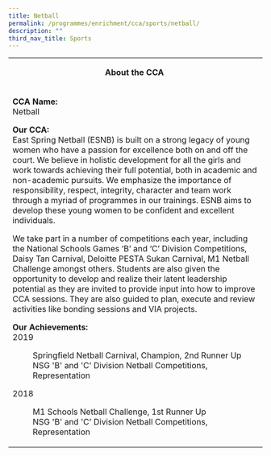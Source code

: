 ```yaml
---
title: Netball
permalink: /programmes/enrichment/cca/sports/netball/
description: ""
third_nav_title: Sports
---
```

<table>
<tbody>
<tr>
<td width="590">
<p style="text-align: center;"><strong>About the CCA&nbsp;</strong></p>
</td>
</tr>
<tr>
<td width="590">
<p><strong>CCA Name:<br /></strong>Netball</p>
<p><strong>Our CCA:<br /></strong>East Spring Netball (ESNB) is built on a strong legacy of young women who have a passion for excellence both on and off the court. We believe in holistic development for all the girls and work towards achieving their full potential, both in academic and non-academic pursuits. We emphasize the importance of responsibility, respect, integrity, character and team work through a myriad of programmes in our trainings. ESNB aims to develop these young women to be confident and excellent individuals.</p>
<p>We take part in a number of competitions each year, including the National Schools Games &lsquo;B&rsquo; and &lsquo;C&rsquo; Division Competitions, Daisy Tan Carnival, Deloitte PESTA Sukan Carnival, M1 Netball Challenge amongst others. Students are also given the opportunity to develop and realize their latent leadership potential as they are invited to provide input into how to improve CCA sessions. They are also guided to plan, execute and review activities like bonding sessions and VIA projects.</p>
<p><strong>Our Achievements: <br /></strong>2019</p>
<p style="padding-left: 40px;">Springfield Netball Carnival, Champion, 2nd Runner Up<br />NSG 'B' and 'C' Division Netball Competitions, Representation</p>
<p>2018</p>
<p style="padding-left: 40px;">M1 Schools Netball Challenge, 1st Runner Up<br />NSG 'B' and 'C' Division Netball Competitions, Representation</p>
</td>
</tr>
</tbody>
</table>
